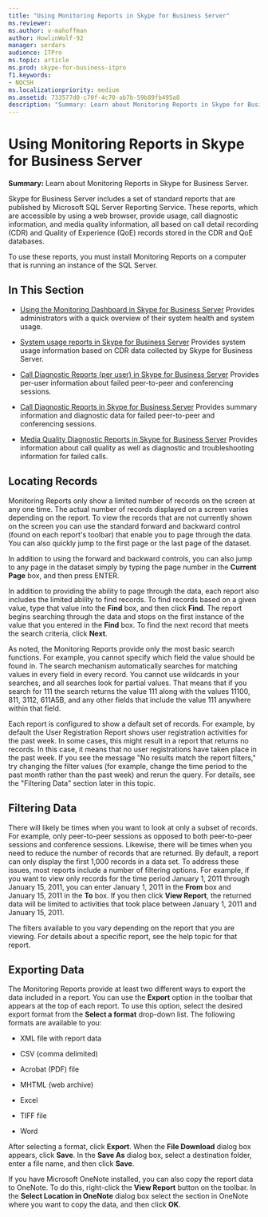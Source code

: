 ```yaml
---
title: "Using Monitoring Reports in Skype for Business Server"
ms.reviewer: 
ms.author: v-mahoffman
author: HowlinWolf-92
manager: serdars
audience: ITPro
ms.topic: article
ms.prod: skype-for-business-itpro
f1.keywords:
- NOCSH
ms.localizationpriority: medium
ms.assetid: 733577d0-c70f-4c70-ab7b-59b89fb495a8
description: "Summary: Learn about Monitoring Reports in Skype for Business Server."
---
```


# Using Monitoring Reports in Skype for Business Server 
 
**Summary:** Learn about Monitoring Reports in Skype for Business Server.
  
Skype for Business Server includes a set of standard reports that are published by Microsoft SQL Server Reporting Service. These reports, which are accessible by using a web browser, provide usage, call diagnostic information, and media quality information, all based on call detail recording (CDR) and Quality of Experience (QoE) records stored in the CDR and QoE databases.
  
To use these reports, you must install Monitoring Reports on a computer that is running an instance of the SQL Server.
  
## In This Section

- [Using the Monitoring Dashboard in Skype for Business Server](monitoring-dashboard.md) Provides administrators with a quick overview of their system health and system usage.
    
- [System usage reports in Skype for Business Server](system-usage-reports.md) Provides system usage information based on CDR data collected by Skype for Business Server.
    
- [Call Diagnostic Reports (per user) in Skype for Business Server](call-diagnostic-reports-per-user.md) Provides per-user information about failed peer-to-peer and conferencing sessions.
    
- [Call Diagnostic Reports in Skype for Business Server](call-diagnostic-reports.md) Provides summary information and diagnostic data for failed peer-to-peer and conferencing sessions.
    
- [Media Quality Diagnostic Reports in Skype for Business Server](media-quality-diagnostic-reports.md) Provides information about call quality as well as diagnostic and troubleshooting information for failed calls.
    
## Locating Records

Monitoring Reports only show a limited number of records on the screen at any one time. The actual number of records displayed on a screen varies depending on the report. To view the records that are not currently shown on the screen you can use the standard forward and backward control (found on each report's toolbar) that enable you to page through the data. You can also quickly jump to the first page or the last page of the dataset.
  
In addition to using the forward and backward controls, you can also jump to any page in the dataset simply by typing the page number in the **Current Page** box, and then press ENTER.
  
In addition to providing the ability to page through the data, each report also includes the limited ability to find records. To find records based on a given value, type that value into the **Find** box, and then click **Find**. The report begins searching through the data and stops on the first instance of the value that you entered in the **Find** box. To find the next record that meets the search criteria, click **Next**.
  
As noted, the Monitoring Reports provide only the most basic search functions. For example, you cannot specify which field the value should be found in. The search mechanism automatically searches for matching values in every field in every record. You cannot use wildcards in your searches, and all searches look for partial values. That means that if you search for 111 the search returns the value 111 along with the values 11100, 811, 3112, 611A5B, and any other fields that include the value 111 anywhere within that field.
  
Each report is configured to show a default set of records. For example, by default the User Registration Report shows user registration activities for the past week. In some cases, this might result in a report that returns no records. In this case, it means that no user registrations have taken place in the past week. If you see the message "No results match the report filters," try changing the filter values (for example, change the time period to the past month rather than the past week) and rerun the query. For details, see the "Filtering Data" section later in this topic.
  
## Filtering Data

There will likely be times when you want to look at only a subset of records. For example, only peer-to-peer sessions as opposed to both peer-to-peer sessions and conference sessions. Likewise, there will be times when you need to reduce the number of records that are returned. By default, a report can only display the first 1,000 records in a data set. To address these issues, most reports include a number of filtering options. For example, if you want to view only records for the time period January 1, 2011 through January 15, 2011, you can enter January 1, 2011 in the **From** box and January 15, 2011 in the **To** box. If you then click **View Report**, the returned data will be limited to activities that took place between January 1, 2011 and January 15, 2011.
  
The filters available to you vary depending on the report that you are viewing. For details about a specific report, see the help topic for that report.
  
## Exporting Data

The Monitoring Reports provide at least two different ways to export the data included in a report. You can use the **Export** option in the toolbar that appears at the top of each report. To use this option, select the desired export format from the **Select a format** drop-down list. The following formats are available to you:
  
- XML file with report data
    
- CSV (comma delimited)
    
- Acrobat (PDF) file
    
- MHTML (web archive)
    
- Excel
    
- TIFF file
    
- Word
    
After selecting a format, click **Export**. When the **File Download** dialog box appears, click **Save**. In the **Save As** dialog box, select a destination folder, enter a file name, and then click **Save**.
  
If you have Microsoft OneNote installed, you can also copy the report data to OneNote. To do this, right-click the **View Report** button on the toolbar. In the **Select Location in OneNote** dialog box select the section in OneNote where you want to copy the data, and then click **OK**.
  

